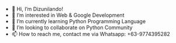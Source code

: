- 👋 Hi, I’m Dizunilando!
- 👀 I’m interested in Web & Google Development
- 🌱 I’m currently learning Python Programming Language
- 💞️ I’m looking to collaborate on Python Community  
- 📫 How to reach me, contact me via Whatsapp: +63-9774395282

<!---
dizunilando/dizunilando is a ✨ special ✨ repository because its `README.md` (this file) appears on your GitHub profile.
You can click the Preview link to take a look at your changes.
--->
